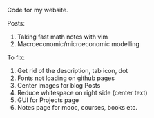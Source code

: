 Code for my website.

Posts:
1. Taking fast math notes with vim
2. Macroeconomic/microeconomic modelling


To fix:
1. Get rid of the description, tab icon, dot
2. Fonts not loading on github pages
3. Center images for blog Posts
4. Reduce whitespace on right side (center text)
5. GUI for Projects page
6. Notes page for mooc, courses, books etc.
